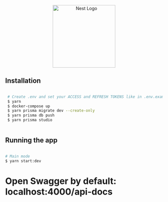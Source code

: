 <p align="center">
  <a href="http://nestjs.com/" target="blank"><img src="https://nestjs.com/img/logo-small.svg" width="200" alt="Nest Logo" /></a>
</p>

## Installation

```bash

 # Create .env and set your ACCESS and REFRESH TOKENS like in .env.example
 $ yarn
 $ docker-compose up
 $ yarn prisma migrate dev --create-only
 $ yarn prisma db push
 $ yarn prisma studio
 
```

## Running the app

```bash

# Main mode
$ yarn start:dev

```

# Open Swagger by default: localhost:4000/api-docs
